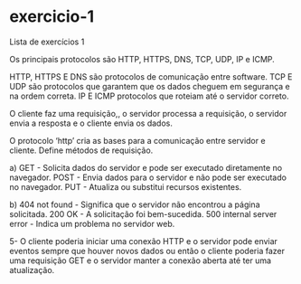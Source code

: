 # exercicio-1

Lista de exercícios 1

Os principais protocolos são HTTP, HTTPS, DNS, TCP, UDP, IP e ICMP. 

HTTP, HTTPS E DNS são protocolos de comunicação entre software.
TCP E UDP são protocolos que garantem que os dados cheguem em segurança e na ordem correta.
IP E ICMP protocolos que roteiam até o servidor correto.

O cliente faz uma requisição,, o servidor processa a requisição, o servidor envia a resposta e o cliente envia os dados.

O protocolo ‘http’ cria as bases para a comunicação entre servidor e cliente. Define métodos de requisição.

a) GET - Solicita dados do servidor e pode ser executado diretamente no navegador.
POST -  Envia dados para o servidor e não pode ser executado no navegador. 
PUT - Atualiza ou substitui recursos existentes.

b) 404 not found - Significa que o servidor não encontrou a página solicitada.
200 OK - A solicitação foi bem-sucedida.
500 internal server error - Indica um problema no servidor web.

     
   5-  O cliente poderia iniciar uma conexão HTTP e o servidor pode enviar eventos sempre que houver novos dados ou então o cliente poderia fazer uma requisição GET e o servidor manter a conexão aberta até ter uma atualização.

